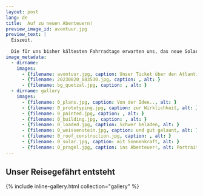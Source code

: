 ```yaml
---
layout: post
lang: de
title:  Auf zu neuen Abenteuern!
preview_image_id: avontuur.jpg
preview_text: |
  Eiszeit.
  
  Die für uns bisher kältesten Fahrradtage erwarten uns, das neue Solarmobil ist endlich fertig gebaut und gleich nach Weihnachten sind wir los - ab nach Frankreich, im Hafen von Le Havre die Avontuur treffen, auf ins Abenteuer und zu unbekannten Ufern!
image_metadata:
  - dirname:
    images:
      - {filename: avontuur.jpg, caption: Unser Ticket über den Atlantik, alt: }
      - {filename: 20230820_083530.jpg, caption: , alt: }
      - {filename: bg_quetzal.jpg, caption: , alt: }
  - dirname: gallery
    images:
      - {filename: 0_plans.jpg, caption: Von der Idee.., alt: }
      - {filename: 0_prototyping.jpg, caption: zur Wirklichkeit, alt: }
      - {filename: 0_painted.jpg, caption: , alt: }
      - {filename: 0_building.jpg, caption: , alt: }
      - {filename: 0_loaded.jpg, caption: Schwer beladen, alt: }
      - {filename: 0_weissenstein.jpg, caption: und gut gelaunt, alt: }
      - {filename: 0_roof_construction.jpg, caption: , alt: }
      - {filename: 0_solar.jpg, caption: mit Sonnenkraft, alt: }
      - {filename: 0_pragel.jpg, caption: ins Abenteuer!, alt: Portrait mit Fahrrad auf verschneiten Bergen}
---
```


<h2>Unser Reisegefährt entsteht</h2>

{% include inline-gallery.html collection="gallery" %}
